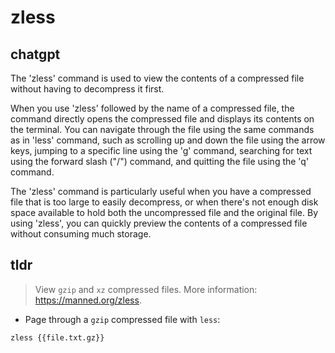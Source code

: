 # zless 
## chatgpt 
The 'zless' command is used to view the contents of a compressed file without having to decompress it first. 

When you use 'zless' followed by the name of a compressed file, the command directly opens the compressed file and displays its contents on the terminal. You can navigate through the file using the same commands as in 'less' command, such as scrolling up and down the file using the arrow keys, jumping to a specific line using the 'g' command, searching for text using the forward slash ("/") command, and quitting the file using the 'q' command.

The 'zless' command is particularly useful when you have a compressed file that is too large to easily decompress, or when there's not enough disk space available to hold both the uncompressed file and the original file. By using 'zless', you can quickly preview the contents of a compressed file without consuming much storage. 

## tldr 
 
> View `gzip` and `xz` compressed files.
> More information: <https://manned.org/zless>.

- Page through a `gzip` compressed file with `less`:

`zless {{file.txt.gz}}`
